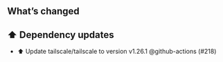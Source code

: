 ## What’s changed
## ⬆️ Dependency updates

- ⬆️ Update tailscale/tailscale to version v1.26.1 @github-actions (#218)
